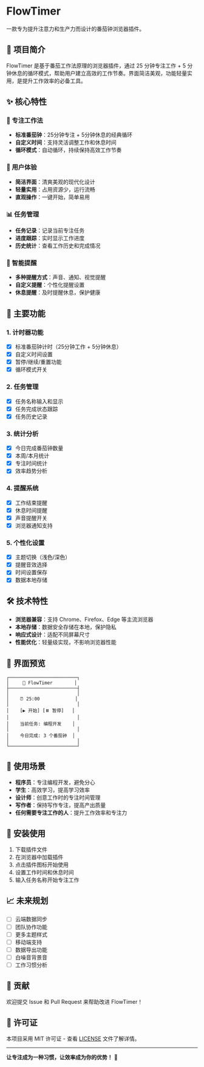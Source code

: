 # FlowTimer

一款专为提升注意力和生产力而设计的番茄钟浏览器插件。

## 📖 项目简介

FlowTimer 是基于番茄工作法原理的浏览器插件，通过 25 分钟专注工作 + 5 分钟休息的循环模式，帮助用户建立高效的工作节奏。界面简洁美观，功能轻量实用，是提升工作效率的必备工具。

## ✨ 核心特性

### 🎯 专注工作法
- **标准番茄钟**：25分钟专注 + 5分钟休息的经典循环
- **自定义时间**：支持灵活调整工作和休息时间
- **循环模式**：自动循环，持续保持高效工作节奏

### 🎨 用户体验
- **简洁界面**：清爽美观的现代化设计
- **轻量实用**：占用资源少，运行流畅
- **直观操作**：一键开始，简单易用

### 📊 任务管理
- **任务记录**：记录当前专注任务
- **进度跟踪**：实时显示工作进度
- **历史统计**：查看工作历史和完成情况

### 🔔 智能提醒
- **多种提醒方式**：声音、通知、视觉提醒
- **自定义提醒**：个性化提醒设置
- **休息提醒**：及时提醒休息，保护健康

## 🚀 主要功能

### 1. 计时器功能
- [x] 标准番茄钟计时（25分钟工作 + 5分钟休息）
- [x] 自定义时间设置
- [x] 暂停/继续/重置功能
- [x] 循环模式开关

### 2. 任务管理
- [x] 任务名称输入和显示
- [x] 任务完成状态跟踪
- [x] 任务历史记录

### 3. 统计分析
- [x] 今日完成番茄钟数量
- [x] 本周/本月统计
- [x] 专注时间统计
- [x] 效率趋势分析

### 4. 提醒系统
- [x] 工作结束提醒
- [x] 休息时间提醒
- [x] 声音提醒开关
- [x] 浏览器通知支持

### 5. 个性化设置
- [x] 主题切换（浅色/深色）
- [x] 提醒音效选择
- [x] 时间设置保存
- [x] 数据本地存储

## 🛠️ 技术特性

- **浏览器兼容**：支持 Chrome、Firefox、Edge 等主流浏览器
- **本地存储**：数据安全存储在本地，保护隐私
- **响应式设计**：适配不同屏幕尺寸
- **性能优化**：轻量级实现，不影响浏览器性能

## 📱 界面预览

```
┌─────────────────────────┐
│     🍅 FlowTimer        │
├─────────────────────────┤
│                         │
│    ⏰ 25:00             │
│                         │
│    [▶️ 开始] [⏸️ 暂停]   │
│                         │
│    当前任务: 编程开发    │
│                         │
│    今日完成: 3 个番茄钟  │
│                         │
└─────────────────────────┘
```

## 🎯 使用场景

- **程序员**：专注编程开发，避免分心
- **学生**：高效学习，提高学习效率
- **设计师**：创意工作时的专注时间管理
- **写作者**：保持写作专注，提高产出质量
- **任何需要专注工作的人**：提升工作效率和专注力

## 🔧 安装使用

1. 下载插件文件
2. 在浏览器中加载插件
3. 点击插件图标开始使用
4. 设置工作时间和休息时间
5. 输入任务名称开始专注工作

## 📈 未来规划

- [ ] 云端数据同步
- [ ] 团队协作功能
- [ ] 更多主题样式
- [ ] 移动端支持
- [ ] 数据导出功能
- [ ] 白噪音背景音
- [ ] 工作习惯分析

## 🤝 贡献

欢迎提交 Issue 和 Pull Request 来帮助改进 FlowTimer！

## 📄 许可证

本项目采用 MIT 许可证 - 查看 [LICENSE](LICENSE) 文件了解详情。

---

**让专注成为一种习惯，让效率成为你的优势！** 🚀